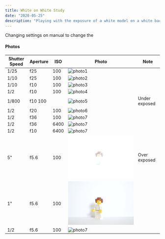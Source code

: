 ```yaml
---
title: White on White Study
date: "2020-05-25"
description: "Playing with the exposure of a white model on a white background"
---
```


Changing settings on manual to change the


#### Photos

| Shutter Speed | Aperture | ISO | Photo | Note |
| ---- | ---- | --- | --- | --- |
| 1/25 | f25 | 100 | ![photo1](./images/DSC_0584.JPG) | |
| 1/10 |f25 | 100 | ![photo2](./images/DSC_0585.JPG) | |
| 1/10 | f10 | 100 | ![photo3](./images/DSC_0586.JPG) | |
| 1/2 | f10 | 100 | ![photo4](./images/DSC_0587.JPG) | |
| 1/800 | f10 100 | | ![photo5](./images/DSC_0588.JPG) | Under exposed |
| 1/2 | f20 | 100 | ![photo6](./images/DSC_0589.JPG) | |
| 1/2 | f36 | 100 | ![photo7](./images/DSC_0590.JPG) | |
| 1/2 | f36 | 6400 | ![photo7](./images/DSC_0591.JPG) | |
| 1/2 | f10 | 6400 | ![photo7](./images/DSC_0592.JPG) | |
| 5" | f5.6 | 100 | ![photo7](./images/DSC_0593.JPG) | Over exposed |
| 1" | f5.6 | 100 | ![photo7](./images/DSC_0594.JPG) | |
| 1/2 | f5.6 | 100 | ![photo7](./images/DSC_0595.JPG) | |
